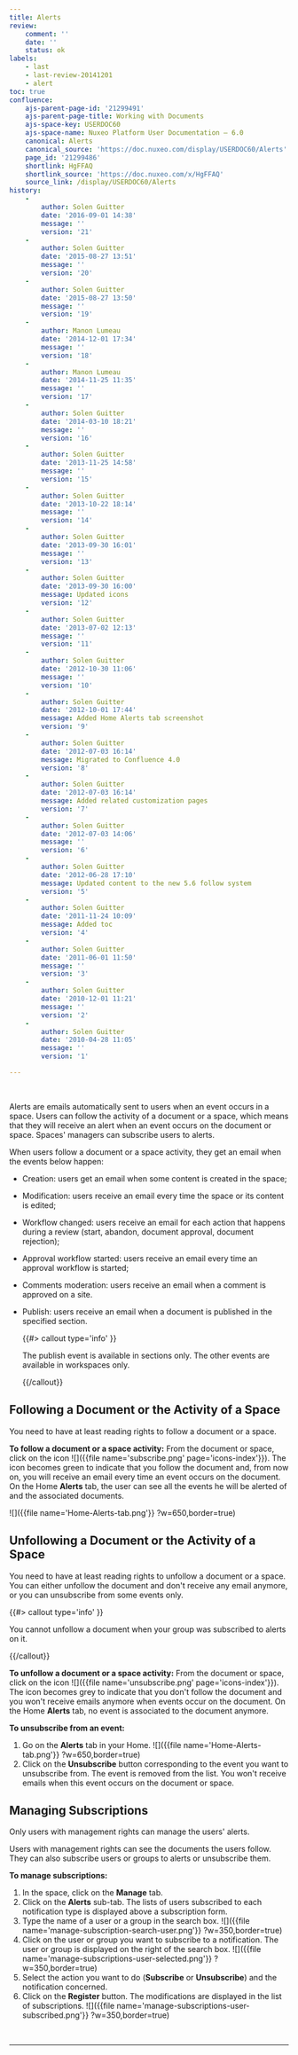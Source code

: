 ```yaml
---
title: Alerts
review:
    comment: ''
    date: ''
    status: ok
labels:
    - last
    - last-review-20141201
    - alert
toc: true
confluence:
    ajs-parent-page-id: '21299491'
    ajs-parent-page-title: Working with Documents
    ajs-space-key: USERDOC60
    ajs-space-name: Nuxeo Platform User Documentation — 6.0
    canonical: Alerts
    canonical_source: 'https://doc.nuxeo.com/display/USERDOC60/Alerts'
    page_id: '21299486'
    shortlink: HgFFAQ
    shortlink_source: 'https://doc.nuxeo.com/x/HgFFAQ'
    source_link: /display/USERDOC60/Alerts
history:
    - 
        author: Solen Guitter
        date: '2016-09-01 14:38'
        message: ''
        version: '21'
    - 
        author: Solen Guitter
        date: '2015-08-27 13:51'
        message: ''
        version: '20'
    - 
        author: Solen Guitter
        date: '2015-08-27 13:50'
        message: ''
        version: '19'
    - 
        author: Manon Lumeau
        date: '2014-12-01 17:34'
        message: ''
        version: '18'
    - 
        author: Manon Lumeau
        date: '2014-11-25 11:35'
        message: ''
        version: '17'
    - 
        author: Solen Guitter
        date: '2014-03-10 18:21'
        message: ''
        version: '16'
    - 
        author: Solen Guitter
        date: '2013-11-25 14:58'
        message: ''
        version: '15'
    - 
        author: Solen Guitter
        date: '2013-10-22 18:14'
        message: ''
        version: '14'
    - 
        author: Solen Guitter
        date: '2013-09-30 16:01'
        message: ''
        version: '13'
    - 
        author: Solen Guitter
        date: '2013-09-30 16:00'
        message: Updated icons
        version: '12'
    - 
        author: Solen Guitter
        date: '2013-07-02 12:13'
        message: ''
        version: '11'
    - 
        author: Solen Guitter
        date: '2012-10-30 11:06'
        message: ''
        version: '10'
    - 
        author: Solen Guitter
        date: '2012-10-01 17:44'
        message: Added Home Alerts tab screenshot
        version: '9'
    - 
        author: Solen Guitter
        date: '2012-07-03 16:14'
        message: Migrated to Confluence 4.0
        version: '8'
    - 
        author: Solen Guitter
        date: '2012-07-03 16:14'
        message: Added related customization pages
        version: '7'
    - 
        author: Solen Guitter
        date: '2012-07-03 14:06'
        message: ''
        version: '6'
    - 
        author: Solen Guitter
        date: '2012-06-28 17:10'
        message: Updated content to the new 5.6 follow system
        version: '5'
    - 
        author: Solen Guitter
        date: '2011-11-24 10:09'
        message: Added toc
        version: '4'
    - 
        author: Solen Guitter
        date: '2011-06-01 11:50'
        message: ''
        version: '3'
    - 
        author: Solen Guitter
        date: '2010-12-01 11:21'
        message: ''
        version: '2'
    - 
        author: Solen Guitter
        date: '2010-04-28 11:05'
        message: ''
        version: '1'

---
```

&nbsp;

Alerts are emails automatically sent to users when an event occurs in a space. Users can follow the activity of a document or a space, which means that they will receive an alert when an event occurs on the document or space. Spaces' managers can subscribe users to alerts.

When users follow a document or a space activity, they get an email when the events below happen:

*   Creation: users get an email when some content is created in the space;
*   Modification: users receive an email every time the space or its content is edited;
*   Workflow changed: users receive an email for each action that happens during a review (start, abandon, document approval, document rejection);
*   Approval workflow started: users receive an email every time an approval workflow is started;
*   Comments moderation: users receive an email when a comment is approved on a site.
*   Publish: users receive an email when a document is published in the specified section.

    {{#> callout type='info' }}

    The publish event is available in sections only. The other events are available in workspaces only.

    {{/callout}}

## Following a Document or the Activity of a Space

You need to have at least reading rights to follow a document or a space.

**To follow a document or a space activity:**
From the document or space, click on the icon ![]({{file name='subscribe.png' page='icons-index'}}).
The icon becomes green to indicate that you follow the document and, from now on, you will receive an email every time an event occurs on the document.
On the Home **Alerts** tab, the user can see all the events he will be alerted of and the associated documents.

![]({{file name='Home-Alerts-tab.png'}} ?w=650,border=true)

## Unfollowing a Document or the Activity of a Space

You need to have at least reading rights to unfollow a document or a space. You can either unfollow the document and don't receive any email anymore, or you can unsubscribe from some events only.

{{#> callout type='info' }}

You cannot unfollow a document when your group was subscribed to alerts on it.

{{/callout}}

**To unfollow a document or a space activity:**
From the document or space, click on the icon ![]({{file name='unsubscribe.png' page='icons-index'}}).
The icon becomes grey to indicate that you don't follow the document and you won't receive emails anymore when events occur on the document.
On the Home **Alerts** tab, no event is associated to the document anymore.

**To unsubscribe from an event:**

1.  Go on the **Alerts** tab in your Home.
    ![]({{file name='Home-Alerts-tab.png'}} ?w=650,border=true)
2.  Click on the **Unsubscribe** button corresponding to the event you want to unsubscribe from.
    The event is removed from the list. You won't receive emails when this event occurs on the document or space.

## Managing Subscriptions

Only users with management rights can manage the users' alerts.

Users with management rights can see the documents the users follow. They can also subscribe users or groups to alerts or unsubscribe them.

**To manage subscriptions:**

1.  In the space, click on the **Manage** tab.
2.  Click on the **Alerts** sub-tab.
    The lists of users subscribed to each notification type is displayed above a subscription form.
3.  Type the name of a user or a group in the search box.
    ![]({{file name='manage-subscription-search-user.png'}} ?w=350,border=true)
4.  Click on the user or group you want to subscribe to a notification.
    The user or group is displayed on the right of the search box.
    ![]({{file name='manage-subscriptions-user-selected.png'}} ?w=350,border=true)
5.  Select the action you want to do (**Subscribe** or **Unsubscribe**) and the notification concerned.
6.  Click on the **Register** button.
    The modifications are displayed in the list of subscriptions.
    ![]({{file name='manage-subscriptions-user-subscribed.png'}} ?w=350,border=true)

&nbsp;

* * *

&nbsp;